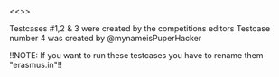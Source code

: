 <<<Other Testcases for this problem>>>

Testcases #1,2 & 3 were created by the competitions editors 
Testcase number 4 was created by @mynameisPuperHacker

!!NOTE: If you want to run these testcases you have to rename them "erasmus.in"!!
